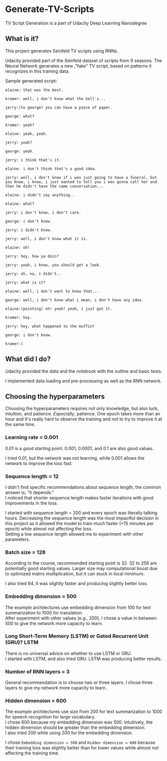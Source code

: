 # Generate-TV-Scripts
TV Script Generation is a part of Udacity Deep Learning Nanodegree

## What is it?
This project generates Seinfeld TV scripts using RNNs.  

Udacity provided part of the Seinfeld dataset of scripts from 9 seasons. The Neural Network generates a new ,"fake" TV script, based on patterns it recognizes in this training data.   

Sample generated script:
```
elaine: that was the best.

kramer: well, i don't know what the hell's...

jerry:(to george) you can have a piece of paper.

george: what?

kramer: yeah?

elaine: yeah, yeah.

jerry: yeah?

george: yeah.

jerry: i think that's it.

elaine: i don't think that's a good idea.

jerry: well, i don't know if i was just going to have a funeral, but you know, i know, i just wanted to tell you i was gonna call her and then he didn't have the same conversation...

elaine: i didn't say anything..

elaine: what?

jerry: i don't know, i don't care.

george: i don't know.

jerry: i didn't know.

jerry: well, i don't know what it is.

elaine: oh!

jerry: hey, how ya doin?

jerry: yeah, i know, you should get a look.

jerry: oh, no, i didn't..

jerry: what is it?

elaine: well, i don't want to know that...

george: well, i don't know what i mean, i don't have any idea.

elaine:(pointing) oh! yeah! yeah, i just got it.

kramer: hey.

jerry: hey, what happened to the muffin?

george: i don't know.

kramer:(
```

## What did I do?
Udacity provided the data and the notebook with the outline and basic tests.   

I implemented data loading and pre-processing as well as the RNN network.  

## Choosing the hyperparameters
Choosing the hyperparameters requires not only knowledge, but also luck, intuition, and patience. *Especially*, patience. One epoch takes more than an hour and it's really hard to observe the training and not to try to improve it at the same time.  


### Learning rate = 0.001
0.01 is a good starting point. 0.001, 0.0001, and 0.1 are also good values.  

I tried 0.01, but the network was not learning, while 0.001 allows the network to improve the loss fast.

### Sequence length = 12
I didn't find specific recommendations about sequence length, the common answer is, "it depends."   
I noticed that shorter sequence length makes faster iterations with good improvements in the loss.  

I started with sequence length = 200 and every epoch was literally talking hours. Decreasing the sequence length was the most impactful decision in this project as it allowed the model to train _much_ faster (<15 minutes per epoch) while almost not affecting the loss.  
Setting a low sequence length allowed me to experiment with other parameters.

### Batch size = 128
According to the course, recommended starting point is 32. 32 to 256 are potentially good starting values.
Larger size may computational boost due to optimized matrix multiplication, but it can stuck in local minimum.  

I also tried 64, it was slightly faster and producing slightly better loss.


### Embedding dimension = 500
The example architectures use embedding dimension from 100 for text summarization to 1000 for translation.   
After experiment with other values (e.g., 200), I chose a value in between: 500 to give the network more capacity to learn.  

### Long Short-Term Memory (LSTM) or Gated Recurrent Unit (GRU)? LSTM
There is no universal advice on whether to use LSTM or GRU.  
I started with LSTM, and also tried GRU. LSTM was producing better results.

### Number of RNN layers = 3
General recommendation is to choose two or three layers. I chose three layers to give my network more capacity to learn.

### Hidden dimension = 600
The example architectures use size from 200 for text summarization to 1000 for speech recognition for large vocabulary.  
I chose 600 because my embedding dimension was 500. Intuitively, the hidden dimension should be greater than the embedding dimension.  
I also tried 200 while using 200 for the embedding dimension.  

I chose `Embedding dimension = 500` and `Hidden dimension = 600` because their training loss was slightly better than for lower values while almost not affecting the training time. 

